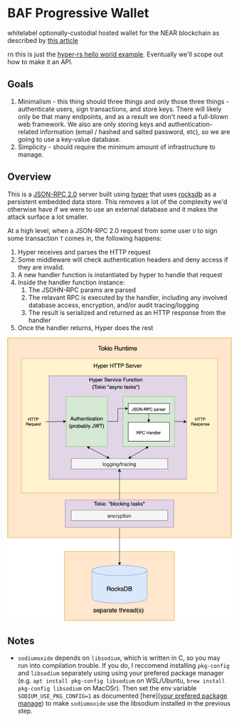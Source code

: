 # BAF Progressive Wallet

whitelabel optionally-custodial hosted wallet for the NEAR blockchain as described by [this article](https://medium.com/nearprotocol/on-usability-of-blockchain-applications-398963798ab3)

rn this is just the [hyper-rs hello world example](https://hyper.rs/guides/server/hello-world/). Eventually we'll scope out how to make it an API.

## Goals

1. Minimalism - this thing should three things and only those three things - authenticate users, sign transactions, and store keys. There will likely only be that many endpoints, and as a result we don't need a full-blown web framework. We also are only storing keys and authentication-related information (email / hashed and salted password, etc), so we are going to use a key-value database.
2. Simplicity - should require the minimum amount of infrastructure to manage.

## Overview

This is a [JSON-RPC 2.0](https://www.jsonrpc.org/specification) server built using [hyper](https://hyper.rs/guides/server/hello-world/) that uses [rocksdb](https://github.com/rust-rocksdb/rust-rocksdb) as a persistent embedded data store. This removes a lot of the complexity we'd otherwise have if we were to use an external database and it makes the attack surface a lot smaller.

At a high level, when a JSON-RPC 2.0 request from some user `U` to sign some transaction `T` comes in, the following happens:

1. Hyper receives and parses the HTTP request
2. Some middleware will check authentication headers and deny access if they are invalid.
3. A new handler function is instantiated by hyper to handle that request
4. Inside the handler function instance:
   1. The JSOHN-RPC params are parsed
   2. The relavant RPC is executed by the handler, including any involved  database access, encryption, and/or audit tracing/logging
   3. The result is serialized and returned as an HTTP response from the handler
5. Once the handler returns, Hyper does the rest

![diagram](diagram.png)

## Notes

* `sodiumoxide` depends on `libsodium`, which is written in C, so you may run into compilation trouble. If you do, I reccomend installing `pkg-config` and `libsodium` separately using using your prefered package manager (e.g. `apt install pkg-config libsodium` on WSL/Ubuntu, `brew install pkg-config libsodium` on MacOSr). Then set the env variable `SODIUM_USE_PKG_CONFIG=1` as documented [here]([your prefered package manage](https://github.com/sodiumoxide/sodiumoxide#extended-usage)) to make `sodiumoxide` use the libsodium installed in the previous step.
